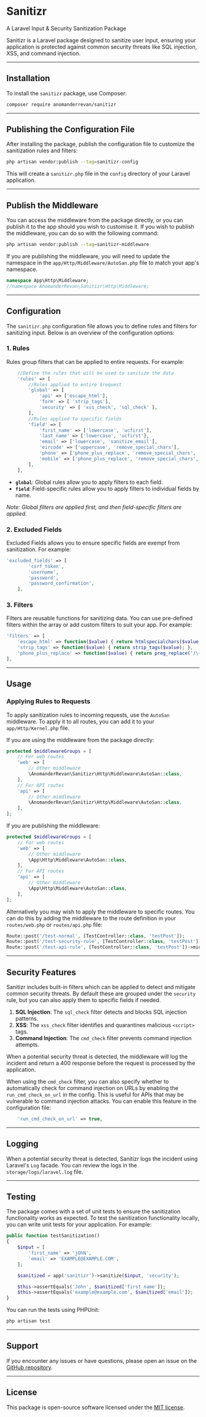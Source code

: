 # Sanitizr
A Laravel Input & Security Sanitization Package

Sanitizr is a Laravel package designed to sanitize user input, ensuring your application is protected against common security threats like SQL injection, XSS, and command injection.

---

## Installation

To install the `sanitizr` package, use Composer:

```bash
composer require anomanderrevan/sanitizr
```

---

## Publishing the Configuration File

After installing the package, publish the configuration file to customize the sanitization rules and filters:

```bash
php artisan vendor:publish --tag=sanitizr-config
```

This will create a `sanitizr.php` file in the `config` directory of your Laravel application.

---

## Publish the Middleware 

You can access the middleware from the package directly, or you can publish it to the app should you wish to customise it.
If you wish to publish the middleware, you can do so with the following command:

```bash
php artisan vendor:publish --tag=sanitizr-middleware
```
If you are publishing the middleware, you will need to update the namespace in the `app/Http/Middleware/AutoSan.php` file to match your app's namespace.

```php
namespace App\Http\Middleware; 
//namespace AnomanderRevan\Sanitizr\Http\Middleware;
```

---

## Configuration

The `sanitizr.php` configuration file allows you to define rules and filters for sanitizing input. Below is an overview of the configuration options:

### 1. **Rules**

Rules group filters that can be applied to entire requests. For example:

```php
    //Define the rules that will be used to sanitize the data
    'rules' => [
        //Rules applied to entire $request
        'global' => [
            'api' => ['escape_html'],
            'form' => [ 'strip_tags'],
            'security' => [ 'xss_check', 'sql_check' ],
        ],
        //Rules applied to specific fields
        'field' => [
            'first_name' => ['lowercase', 'ucfirst'],
            'last_name' => ['lowercase', 'ucfirst'],
            'email' => ['lowercase', 'sanitize_email'],
            'eircode' => ['uppercase', 'remove_special_chars'],
            'phone' => ['phone_plus_replace', 'remove_special_chars', 'numeric'],
            'mobile' => ['phone_plus_replace', 'remove_special_chars', 'numeric'],
        ],
    ],
```

- **`global`**: Global rules allow you to apply filters to each field.
- **`field`**: Field-specific rules allow you to apply filters to individual fields by name.

*Note: Global filters are applied first, and then field-specific filters are applied.*

### 2. **Excluded Fields**

Excluded Fields allows you to ensure specific fields are exempt from sanitization. For example:

```php
'excluded_fields' => [
        'csrf_token',
        'username',
        'password',
        'password_confirmation',
    ],
```


### 3. **Filters**

Filters are reusable functions for sanitizing data. You can use pre-defined filters within the array or add custom filters to suit your app. For example:

```php
'filters' => [
    'escape_html' => function($value) { return htmlspecialchars($value, ENT_QUOTES, 'UTF-8'); },
    'strip_tags' => function($value) { return strip_tags($value); },
    'phone_plus_replace' => function($value) { return preg_replace('/\+/', '00', $value); },
],
```

---

## Usage

### Applying Rules to Requests

To apply sanitization rules to incoming requests, use the `AutoSan` middleware. To apply it to all routes, you can add it to your `app/Http/Kernel.php` file.

If you are using the middleware from the package directly:
```php
protected $middlewareGroups = [
    // For web routes
    'web' => [
        // Other middleware
        \AnomanderRevan\Sanitizr\Http\Middleware\AutoSan::class,
    ],
    // For API routes
    'api' => [
        // Other middleware
        \AnomanderRevan\Sanitizr\Http\Middleware\AutoSan::class,
    ],
];
```
If you are publishing the middleware:
```php
protected $middlewareGroups = [
    // For web routes
    'web' => [
        // Other middleware
        \App\Http\Middleware\AutoSan::class,
    ],
    // For API routes
    'api' => [
        // Other middleware
        \App\Http\Middleware\AutoSan::class,
    ],
];
```

Alternatively you may wish to apply the middleware to specific routes. You can do this by adding the middleware to the route definition in your `routes/web.php` or `routes/api.php` file:

```php
Route::post('/test-normal', [TestController::class, 'testPost']);
Route::post('/test-security-rule', [TestController::class, 'testPost'])->middleware(AutoSan::class . ':security');
Route::post('/test-api-rule', [TestController::class, 'testPost'])->middleware(AutoSan::class . ':api');
```

---

## Security Features

Sanitizr includes built-in filters which can be applied to detect and mitigate common security threats. By default these are grouped under the `security` rule, but you can also apply them to specific fields if needed.

1. **SQL Injection**: The `sql_check` filter detects and blocks SQL injection patterns.
2. **XSS**: The `xss_check` filter identifies and quarantines malicious `<script>` tags.
3. **Command Injection**: The `cmd_check` filter prevents command injection attempts.

When a potential security threat is detected, the middleware will log the incident and return a 400 response before the request is processed by the application.

When using the `cmd_check` filter, you can also specify whether to automatically check for command injection on URLs by enabling the `run_cmd_check_on_url` in the config. This is useful for APIs that may be vulnerable to command injection attacks. You can enable this feature in the configuration file:
```php
    'run_cmd_check_on_url' => true,
```
---

## Logging

When a potential security threat is detected, Sanitizr logs the incident using Laravel's `Log` facade. You can review the logs in the `storage/logs/laravel.log` file.

---

## Testing

The package comes with a set of unit tests to ensure the sanitization functionality works as expected.
To test the sanitization functionality locally, you can write unit tests for your application. For example:

```php
public function testSanitization()
{
    $input = [
        'first_name' => 'jOhN',
        'email' => 'EXAMPLE@EXAMPLE.COM',
    ];

    $sanitized = app('sanitizr')->sanitize($input, 'security');

    $this->assertEquals('John', $sanitized['first_name']);
    $this->assertEquals('example@example.com', $sanitized['email']);
}
```
You can run the tests using PHPUnit:
```bash
php artisan test
```
---

## Support

If you encounter any issues or have questions, please open an issue on the [GitHub repository](https://github.com/anomanderrevan/sanitizr).

---

## License

This package is open-source software licensed under the [MIT license](LICENSE).
```